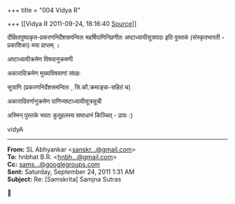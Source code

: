 +++
title = "004 Vidya R"

+++
[[Vidya R	2011-09-24, 18:16:40 [Source](https://groups.google.com/g/samskrita/c/8qGNTGsxVuM)]]



दीक्षितपुष्पाकृत-प्रकरणनिर्देशसमन्वितः महर्षिपाणिनिप्रणीतः अष्टाध्यायीसूत्रपाठः इति पुस्तकं (संस्कृतभारती - प्रकाशिका) मया प्राप्तम् । 

  

अष्टाध्यायीक्रमेण विषयानुक्रमणी

अकारादिक्रमेण मुख्यविषयाणां संग्रहः

सूत्राणि (प्रकरणनिर्देशसमन्वितः , सि.कौ.क्रमाङ्क-सहितं च)

अकारादिवर्णानुक्रमेण पाणिन्यष्टाध्यायीसूत्रसूची

  

अस्मिन् पुस्तके भवतः कुतूहलस्य समाधानं किञ्चित् - प्रायः :)

  

vidyA

  

------------------------------------------------------------------------

**From:** SL Abhyankar \<[sanskr...@gmail.com]()\>  
**To:** hnbhat B.R. \<[hnbh...@gmail.com]()\>  
**Cc:** [sams...@googlegroups.com]()  
**Sent:** Saturday, September 24, 2011 1:31 AM  
**Subject:** Re: \[Samskrita\] Samjna Sutras  



